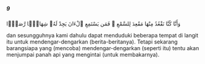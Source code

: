 ##### 9

<span class="ayah">وَأَنَّا كُنَّا نَقْعُدُ مِنْهَا مَقَٰعِدَ لِلسَّمْعِ ۖ فَمَن يَسْتَمِعِ ٱلْءَانَ يَجِدْ لَهُۥ شِهَابًۭا رَّصَدًۭا</span>

<span class="ayah_translation">dan sesungguhnya kami dahulu dapat menduduki beberapa tempat di langit itu untuk mendengar-dengarkan (berita-beritanya). Tetapi sekarang barangsiapa yang (mencoba) mendengar-dengarkan (seperti itu) tentu akan menjumpai panah api yang mengintai (untuk membakarnya).</span>
